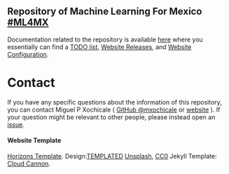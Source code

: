 Repository of Machine Learning For Mexico [#ML4MX](https://ml4mx.github.io/website/) 
---

Documentation related to the repository is available [here](https://github.com/ML4MX/website/tree/master/docs)
where you essentially can find a [TODO list](https://github.com/ML4MX/website/blob/master/docs/TODO.md), [Website Releases](https://github.com/ML4MX/website/blob/master/docs/RELEASES.md),
and [Website Configuration](https://github.com/ML4MX/website/blob/master/docs/WEBSITE.md).



# Contact
If you have any specific questions about the information of this repository, 
you can contact Miguel P Xochicale ( [GitHub @mxochicale](https://github.com/mxochicale) or [website](http://mxochicale.github.io) ).
If your question might be relevant to other people, please instead open an [issue](https://github.com/ML4MX/website/issues).



#### Website Template

[Horizons Template](http://themes.jekyllrc.org/horizons/). Design:[TEMPLATED](http://templated.co) [Unsplash](http://unsplash.com), 
[CC0](http://unsplash.com/cc0) Jekyll Template: [Cloud Cannon](http://cloudcannon.com).



